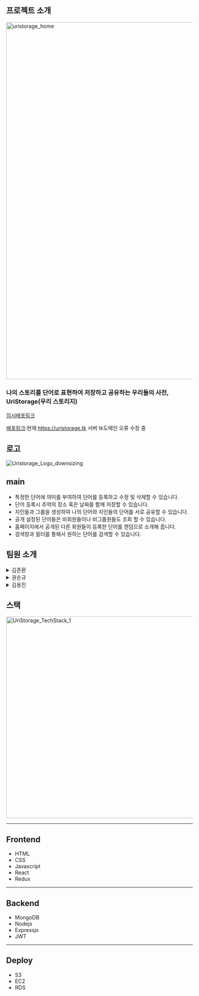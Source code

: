 ## 프로젝트 소개
<img width="963" alt="uristorage_home" src="https://user-images.githubusercontent.com/91889890/174235219-a6a1108c-f4ac-49bc-b184-8d75e62766c8.png">

### 나의 스토리를 단어로 표현하여 저장하고 공유하는 우리들의 사전, UriStorage(우리 스토리지)
[임시배포링크](http://uristorage.com.s3-website.ap-northeast-2.amazonaws.com)

[배포링크](https://uristorage.com):현재 https://uristorage.tk 서버 tk도메인 오류 수정 중

## 로고
![Uristorage_Logo_downsizing](https://user-images.githubusercontent.com/96017521/174240197-72b8603c-e557-40be-9a47-5942ced4a75c.png)

## main
* 특정한 단어에 의미를 부여하여 단어를 등록하고 수정 및 삭제할 수 있습니다.
* 단어 등록시 추억의 장소 혹은 날짜를 함께 저장할 수 있습니다.
* 지인들과 그룹을 생성하여 나의 단어와 지인들의 단어를 서로 공유할 수 있습니다.
* 공개 설정된 단어들은 비회원들이나 비그룹원들도 조회 할 수 있습니다.
* 홈페이지에서 공개된 다른 회원들이 등록한 단어를 랜덤으로 소개해 줍니다.
* 검색창과 필터를 통해서 원하는 단어를 검색할 수 있습니다.

## 팀원 소개
<details>
    <summary>김준환</summary>

* position : Frontend
* stack : Javascript, HTML/CSS, React, node.js, MySQL
* Contributions
  + Basic
    + 아이디어 기획
    + 초기 스키마 기획
  + Front
    + 로그인, 회원가입 구현
    + 마이페이지 구현
    + 단어 작성 및 리스트 구현


</details>

<details>
    <summary>권순규</summary>

* position : Frontend→Backend
* stack : Javascript, HTML/CSS, React, node.js
* Contributions
  + Basic
    + 아이디어 기획
    + Wireframe/Prototype 작성
  + Front
    + 마이페이지 구현
    + 컴포넌트 제작

</details>

<details>
    <summary>김용진</summary>

- Position :  Full Stack
- Stack :  Javascript, node.js, MySQL, jwt, sequelize, Redux, 
              AWS (EC2, S3, RDS, Route 53, CloudFront)
- Works :
    - Front
        - USER CRUD (로그인, 회원가입, 정보변경 페이지 구현)
        - GROUP CRUD (그룹 추가, 변경 페이지 구현)
        - Image 파일 업로드
        - 소셜로그인
    - Back
        - MYSql-Sequelize-CLI 구성
        - 서버-컨트롤러-DB 구성
        - API 요청 응답 처리
        - jwt 인증
    - DEV
        - EC2-RDS 연동 및 https 배포


</details>

##  스택

<img width="544" alt="UriStorage_TechStack_1" src="https://user-images.githubusercontent.com/91889890/170283459-f08b8815-50be-4207-accc-4eb0b463f814.png">

***
## Frontend
* HTML
* CSS
* Javascript
* React
* Redux

***
## Backend
* MongoDB
* Nodejs
* Expressjs
* JWT

***
## Deploy
* S3
* EC2
* RDS
